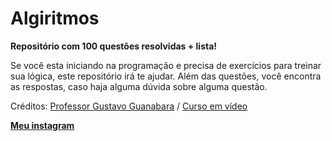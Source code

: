 # Algiritmos

**Repositório com 100 questões resolvidas + lista!**

Se você esta iniciando na programação e precisa de exercícios para treinar sua lógica, este repositório irá te ajudar. Além das questões, você encontra as respostas, caso haja alguma dúvida sobre alguma questão.

Créditos:
[Professor Gustavo Guanabara](https://www.github.com/gustavoguanabara) / [Curso em vídeo](https://www.cursoemvideo.com)

**[Meu instagram](https://www.instagram.com/augusto_scherer/)**
